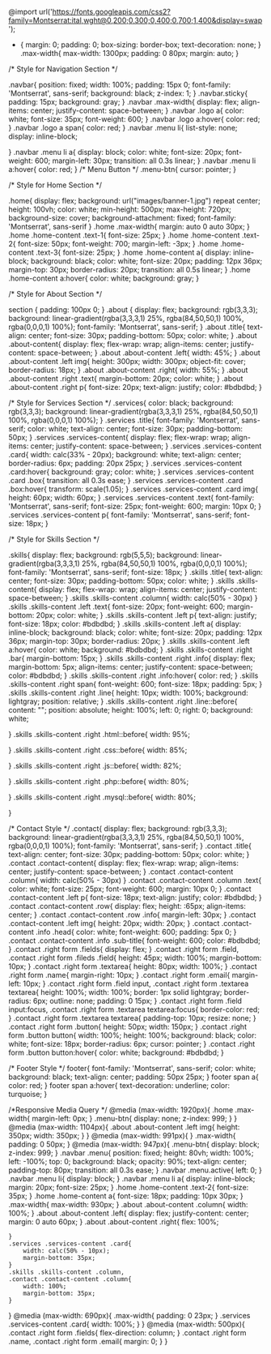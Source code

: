 @import url('https://fonts.googleapis.com/css2?family=Montserrat:ital,wght@0,200;0,300;0,400;0,700;1,400&display=swap');

* {
	margin: 0;
	padding: 0;
	box-sizing: border-box;
	text-decoration: none;
}
.max-width{
	max-width: 1300px;
	padding: 0 80px;
	margin: auto;
}

/* Style for Navigation Section */

.navbar{
	position: fixed;
	width: 100%;
	padding: 15px 0;
	font-family: 'Montserrat', sans-serif;
	background: black;
	z-index: 1;
}
.navbar.sticky{
	padding: 15px;
	background: gray;
}
.navbar .max-width{
	display: flex;
	align-items: center;
	justify-content: space-between;
}
.navbar .logo a{
	color: white;
	font-size: 35px;
	font-weight: 600;
}
.navbar .logo a:hover{
	color: red;
}
.navbar .logo a span{
	color: red;
}
.navbar .menu li{
	list-style: none;
	display: inline-block;

}
.navbar .menu li a{
	display: block;
	color: white;
	font-size: 20px;
	font-weight: 600;
	margin-left: 30px;
	transition: all 0.3s linear;
}
.navbar .menu li a:hover{
	color: red;
}
/* Menu Button */
.menu-btn{
	cursor: pointer;
}

/* Style for Home Section */

.home{
	display: flex;
	background: url("images/banner-1.jpg") repeat center;
	height: 100vh;
	color: white;
	min-height: 500px;
	max-height: 720px;
	background-size: cover;
	background-attachment: fixed;
	font-family: 'Montserrat', sans-serif
}
.home .max-width{
	margin: auto 0 auto 30px;
}
.home .home-content .text-1{
	font-size: 25px;
}
.home .home-content .text-2{
	font-size: 50px;
	font-weight: 700;
	margin-left: -3px;
}
.home .home-content .text-3{
	font-size: 25px;
}
.home .home-content a{
	display: inline-block;
	background: black;
	color: white;
	font-size: 20px;
	padding: 12px 36px;
	margin-top: 30px;
	border-radius: 20px;
	transition: all 0.5s linear;
}
.home .home-content a:hover{
	color: white;
	background: gray;
}

/* Style for About Section */

section {
	padding: 100px 0;
}
.about {
	display: flex;
	background: rgb(3,3,3);
	background: linear-gradient(rgba(3,3,3,1) 25%, rgba(84,50,50,1) 100%, rgba(0,0,0,1) 100%);
	font-family: 'Montserrat', sans-serif;
}
.about .title{
	text-align: center;
	font-size: 30px;
	padding-bottom: 50px;
	color: white;
}
.about .about-content{
	display: flex;
	flex-wrap: wrap;
	align-items: center;
	justify-content: space-between;
}
.about .about-content .left{
	width: 45%;
}
.about .about-content .left img{
	height: 300px;
	width: 300px;
	object-fit: cover;
	border-radius: 18px;
}
.about .about-content .right{
	width: 55%;
}
.about .about-content .right .text{
	margin-bottom: 20px;
	color: white;
}
.about .about-content .right p{
	font-size: 20px;
	text-align: justify;
	color: #bdbdbd;
}

/* Style for Services Section */
.services{
	color: black;
	background: rgb(3,3,3);
	background: linear-gradient(rgba(3,3,3,1) 25%, rgba(84,50,50,1) 100%, rgba(0,0,0,1) 100%);
}
.services .title{
	font-family: 'Montserrat', sans-serif;
	color: white;
	text-align: center;
	font-size: 30px;
	padding-bottom: 50px;
}
.services .services-content{
	display: flex;
	flex-wrap: wrap;
	align-items: center;
	justify-content: space-between;
}
.services .services-content .card{
	width: calc(33% - 20px);
	background: white;
	text-align: center;
	border-radius: 6px;
	padding: 20px 25px;
}
.services .services-content .card:hover{
	background: gray;
	color: white;
}
.services .services-content .card .box{
	transition: all 0.3s ease;
}
.services .services-content .card .box:hover{
	transform: scale(1.05);
}
.services .services-content .card img{
	height: 60px;
	width: 60px;
}
.services .services-content .text{
	font-family: 'Montserrat', sans-serif;
	font-size: 25px;
	font-weight: 600;
	margin: 10px 0;
}
.services .services-content p{
	font-family: 'Montserrat', sans-serif;
	font-size: 18px;
}

/* Style for Skills Section */

.skills{
	display: flex;
	background: rgb(5,5,5);
	background: linear-gradient(rgba(3,3,3,1) 25%, rgba(84,50,50,1) 100%, rgba(0,0,0,1) 100%);
	font-family: 'Montserrat', sans-serif;
	font-size: 18px;
}
.skills .title{
	text-align: center;
	font-size: 30px;
	padding-bottom: 50px;
	color: white;
}
.skills .skills-content{
	display: flex;
	flex-wrap: wrap;
	align-items: center;
	justify-content: space-between;
}
.skills .skills-content .column{
	width: calc(50% - 30px)
}
.skills .skills-content .left .text{
	font-size: 20px;
	font-weight: 600;
	margin-bottom: 20px;
	color: white;
}
.skills .skills-content .left p{
	text-align: justify;
	font-size: 18px;
	color: #bdbdbd;
}
.skills .skills-content .left a{
	display: inline-block;
	background: black;
	color: white;
	font-size: 20px;
	padding: 12px 36px;
	margin-top: 30px;
	border-radius: 20px;
}
.skills .skills-content .left a:hover{
	color: white;
	background: #bdbdbd;
}
.skills .skills-content .right .bar{
	margin-bottom: 15px;
}
.skills .skills-content .right .info{
	display: flex;
	margin-bottom: 5px;
	align-items: center;
	justify-content: space-between;
	color: #bdbdbd;
}
.skills .skills-content .right .info:hover{
	color: red;
}
.skills .skills-content .right span{
	font-weight: 600;
	font-size: 18px;
	padding: 5px;
}
.skills .skills-content .right .line{
	height: 10px;
	width: 100%;
	background: lightgray;
	position: relative;
}
.skills .skills-content .right .line::before{
	content: "";
	position: absolute;
	height: 100%;
	left: 0;
	right: 0;
	background: white;

}
.skills .skills-content .right .html::before{
	width: 95%;

}
.skills .skills-content .right .css::before{
	width: 85%;

}
.skills .skills-content .right .js::before{
	width: 82%;

}
.skills .skills-content .right .php::before{
	width: 80%;

}
.skills .skills-content .right .mysql::before{
	width: 80%;

}

/* Contact Style */
.contact{
	display: flex;
	background: rgb(3,3,3);
	background: linear-gradient(rgba(3,3,3,1) 25%, rgba(84,50,50,1) 100%, rgba(0,0,0,1) 100%);
	font-family: 'Montserrat', sans-serif;
}
.contact .title{
	text-align: center;
	font-size: 30px;
	padding-bottom: 50px;
	color: white;
}
.contact .contact-content{
	display: flex;
	flex-wrap: wrap;
	align-items: center;
	justify-content: space-between;
}
.contact .contact-content .column{
	width: calc(50% - 30px)
}
.contact .contact-content .column .text{
	color: white;
	font-size: 25px;
	font-weight: 600;
	margin: 10px 0;
}
.contact .contact-content .left p{
	font-size: 18px;
	text-align: justify;
	color: #bdbdbd;
}
.contact .contact-content .row{
	display: flex;
	height: :65px;
	align-items: center;
}
.contact .contact-content .row .info{
	margin-left: 30px;
}
.contact .contact-content .left img{
	height: 20px;
	width: 20px;
}
.contact .contact-content .info .head{
	color: white;
	font-weight: 600;
	padding: 5px 0;
}
.contact .contact-content .info .sub-title{
	font-weight: 600;
	color: #bdbdbd;
}
.contact .right form .fields{
	display: flex;
}
.contact .right form .field,
.contact .right form .fileds .field{
	height: 45px;
	width: 100%;
	margin-bottom: 10px;
}
.contact .right form .textarea{
	height: 80px;
	width: 100%;
}
.contact .right form .name{
	margin-right: 10px;
}
.contact .right form .email{
	margin-left: 10px;
}
.contact .right form .field input,
.contact .right form .textarea textarea{
	height: 100%;
	width: 100%;
	border: 1px solid lightgray;
	border-radius: 6px;
	outline: none;
	padding: 0 15px;
}
.contact .right form .field input:focus,
.contact .right form .textarea textarea:focus{
	border-color: red;
}
.contact .right form .textarea textarea{
	padding-top: 10px;
	resize: none;
}
.contact .right form .button{
	height: 50px;
	width: 150px;
}
.contact .right form .button button{
	width: 100%;
	height: 100%;
	background: black;
	color: white;
	font-size: 18px;
	border-radius: 6px;
	cursor: pointer;
}
.contact .right form .button button:hover{
	color: white;
	background: #bdbdbd;
}

/* Footer Style */
footer{
	font-family: 'Montserrat', sans-serif;
	color: white;
	background: black;
	text-align: center;
	padding: 50px 25px;
}
footer span a{
	color: red;
}
footer span a:hover{
	text-decoration: underline;
	color: turquoise;
}

/*Responsive Media Query */
@media (max-width: 1920px){
	.home .max-width{
		margin-left: 0px;
	}
	.menu-btn{
		display: none;
		z-index: 999;
	}
}
@media (max-width: 1104px){
	.about .about-content .left img{
		height: 350px;
		width: 350px;
	}
}
@media (max-width: 991px){
	}
	.max-width{
		padding: 0 50px;
}
@media (max-width: 947px){
	.menu-btn{
		display: block;
		z-index: 999;
	}
	.navbar .menu{
		position: fixed;
		height: 80vh;
		width: 100%;
		left: -100%;
		top: 0;
		background: black;
		opacity: 90%;
		text-align: center;
		padding-top: 80px;
		transition: all 0.3s ease;
	}
	.navbar .menu.active{
		left: 0;
	}
	.navbar .menu li{
		display: block;
	}
	.navbar .menu li a{
		display: inline-block;
		margin: 20px;
		font-size: 25px;
	}
	.home .home-content .text-2{
		font-size: 35px;
	}
	.home .home-content a{
		font-size: 18px;
		padding: 10px 30px;
	}
	.max-width{
		max-width: 930px;
	}
	.about .about-content .column{
		width: 100%;
	}
	.about .about-content .left{
		display: flex;
		justify-content: center;
		margin: 0 auto 60px;
	}
	.about .about-content .right{
		flex: 100%;

	}
	.services .services-content .card{
		width: calc(50% - 10px);
		margin-bottom: 35px;
	}
	.skills .skills-content .column,
	.contact .contact-content .column{
		width: 100%;
		margin-bottom: 35px;
	}
}
@media (max-width: 690px){
	.max-width{
		padding: 0  23px;
	}
	.services .services-content .card{
		width: 100%;
	}
}
@media (max-width: 500px){
	.contact .right form .fields{
		flex-direction: column;
	}
	.contact .right form .name,
	.contact .right form .email{
		margin: 0;
	}
}
